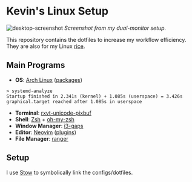 <!---  Intro {{{ --> 
# Kevin's Linux Setup

![desktop-screenshot](https://i.imgur.com/Fpsr8Fc.png)
*Screenshot from my dual-monitor setup.*

This repository contains the dotfiles to increase my workflow efficiency. They
are also for my Linux
[rice](https://www.reddit.com/r/unixporn/comments/3iy3wd/stupid_question_what_is_ricing/cukxwog/).
<!---  }}} Intro -->

<!---  Main Programs {{{ --> 
## Main Programs
* **OS**: [Arch Linux](https://www.archlinux.org/) ([packages](txt/nzxt-pkgs.txt)) 
```
> systemd-analyze
Startup finished in 2.341s (kernel) + 1.085s (userspace) = 3.426s 
graphical.target reached after 1.085s in userspace
```
* **Terminal**: [rxvt-unicode-pixbuf](https://www.wikiwand.com/en/Rxvt) 
* **Shell**: [Zsh](http://zsh.sourceforge.net/) + [oh-my-zsh](https://github.com/robbyrussell/oh-my-zsh)
* **Window Manager**: [i3-gaps](https://github.com/Airblader/i3)
* **Editor**: [Neovim](https://github.com/neovim/neovim) ([plugins](dotfiles/.vimrc#L51))
* **File Manager**: [ranger](https://ranger.github.io/)
<!---  }}} Basic Info --> 

<!---  Setup {{{ --> 

## Setup
I use
[Stow](http://brandon.invergo.net/news/2012-05-26-using-gnu-stow-to-manage-your-dotfiles.html)
to symbolically link the configs/dotfiles.

<!---  }}} Setup --> 
